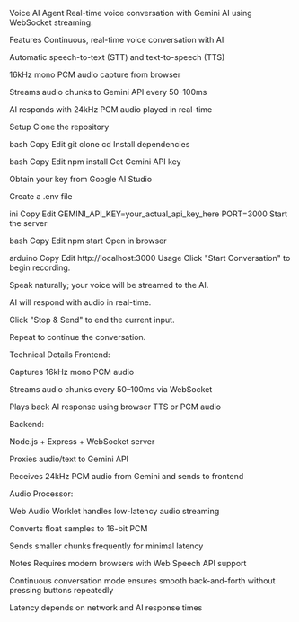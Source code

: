 Voice AI Agent
Real-time voice conversation with Gemini AI using WebSocket streaming.

Features
Continuous, real-time voice conversation with AI

Automatic speech-to-text (STT) and text-to-speech (TTS)

16kHz mono PCM audio capture from browser

Streams audio chunks to Gemini API every 50–100ms

AI responds with 24kHz PCM audio played in real-time

Setup
Clone the repository

bash
Copy
Edit
git clone <your-repo-url>
cd <your-repo-folder>
Install dependencies

bash
Copy
Edit
npm install
Get Gemini API key

Obtain your key from Google AI Studio

Create a .env file

ini
Copy
Edit
GEMINI_API_KEY=your_actual_api_key_here
PORT=3000
Start the server

bash
Copy
Edit
npm start
Open in browser

arduino
Copy
Edit
http://localhost:3000
Usage
Click "Start Conversation" to begin recording.

Speak naturally; your voice will be streamed to the AI.

AI will respond with audio in real-time.

Click "Stop & Send" to end the current input.

Repeat to continue the conversation.

Technical Details
Frontend:

Captures 16kHz mono PCM audio

Streams audio chunks every 50–100ms via WebSocket

Plays back AI response using browser TTS or PCM audio

Backend:

Node.js + Express + WebSocket server

Proxies audio/text to Gemini API

Receives 24kHz PCM audio from Gemini and sends to frontend

Audio Processor:

Web Audio Worklet handles low-latency audio streaming

Converts float samples to 16-bit PCM

Sends smaller chunks frequently for minimal latency

Notes
Requires modern browsers with Web Speech API support

Continuous conversation mode ensures smooth back-and-forth without pressing buttons repeatedly

Latency depends on network and AI response times